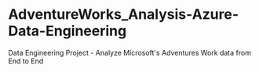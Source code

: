 # AdventureWorks_Analysis-Azure-Data-Engineering
Data Engineering Project - Analyze Microsoft's Adventures Work data from End to End

